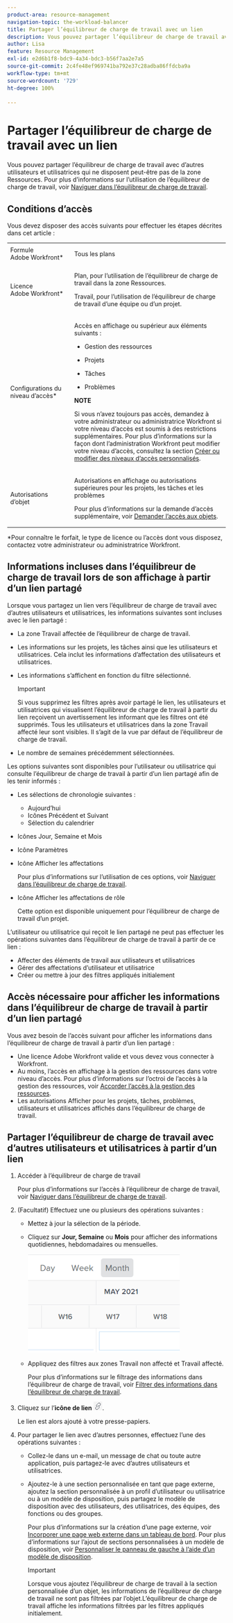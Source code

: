 ```yaml
---
product-area: resource-management
navigation-topic: the-workload-balancer
title: Partager l’équilibreur de charge de travail avec un lien
description: Vous pouvez partager l’équilibreur de charge de travail avec d’autres utilisateurs et utilisatrices qui ne disposent peut-être pas de la zone Ressources. Pour plus d’informations sur l’utilisation de l’équilibreur de charge de travail, voir Naviguer dans l’équilibreur de charge de travail.
author: Lisa
feature: Resource Management
exl-id: e2d6b1f8-bdc9-4a34-bdc3-b56f7aa2e7a5
source-git-commit: 2c4fe48ef969741ba792e37c28adba86ffdcba9a
workflow-type: tm+mt
source-wordcount: '729'
ht-degree: 100%

---
```


# Partager l’équilibreur de charge de travail avec un lien

Vous pouvez partager l’équilibreur de charge de travail avec d’autres utilisateurs et utilisatrices qui ne disposent peut-être pas de la zone Ressources. Pour plus d’informations sur l’utilisation de l’équilibreur de charge de travail, voir [Naviguer dans l’équilibreur de charge de travail](../../resource-mgmt/workload-balancer/navigate-the-workload-balancer.md).

## Conditions d’accès

Vous devez disposer des accès suivants pour effectuer les étapes décrites dans cet article :

<table style="table-layout:auto"> 
 <col> 
 <col> 
 <tbody> 
  <tr> 
   <td role="rowheader">Formule Adobe Workfront*</td> 
   <td> <p>Tous les plans</p> </td> 
  </tr> 
  <tr> 
   <td role="rowheader">Licence Adobe Workfront*</td> 
   <td> <p>Plan, pour l’utilisation de l’équilibreur de charge de travail dans la zone Ressources.</p>
   <p>Travail, pour l’utilisation de l’équilibreur de charge de travail d’une équipe ou d’un projet.</p> </td> 
  </tr> 
  <tr> 
   <td role="rowheader">Configurations du niveau d’accès*</td> 
   <td> <p>Accès en affichage ou supérieur aux éléments suivants :</p> 
    <ul> 
     <li> <p>Gestion des ressources</p> </li> 
     <li> <p>Projets</p> </li> 
     <li> <p>Tâches</p> </li> 
     <li> <p>Problèmes</p> </li> 
    </ul> <p><b>NOTE</b>

Si vous n’avez toujours pas accès, demandez à votre administrateur ou administratrice Workfront si votre niveau d’accès est soumis à des restrictions supplémentaires. Pour plus d’informations sur la façon dont l’administration Workfront peut modifier votre niveau d’accès, consultez la section <a href="../../administration-and-setup/add-users/configure-and-grant-access/create-modify-access-levels.md" class="MCXref xref">Créer ou modifier des niveaux d’accès personnalisés</a>.</p> </td>
</tr> 
  <tr> 
   <td role="rowheader">Autorisations d’objet</td> 
   <td> <p>Autorisations en affichage ou autorisations supérieures pour les projets, les tâches et les problèmes </p> <p>Pour plus d’informations sur la demande d’accès supplémentaire, voir <a href="../../workfront-basics/grant-and-request-access-to-objects/request-access.md" class="MCXref xref">Demander l’accès aux objets</a>.</p> </td> 
  </tr> 
 </tbody> 
</table>

&#42;Pour connaître le forfait, le type de licence ou l’accès dont vous disposez, contactez votre administrateur ou administratrice Workfront.

## Informations incluses dans l’équilibreur de charge de travail lors de son affichage à partir d’un lien partagé

Lorsque vous partagez un lien vers l’équilibreur de charge de travail avec d’autres utilisateurs et utilisatrices, les informations suivantes sont incluses avec le lien partagé :

* La zone Travail affectée de l’équilibreur de charge de travail.
* Les informations sur les projets, les tâches ainsi que les utilisateurs et utilisatrices. Cela inclut les informations d’affectation des utilisateurs et utilisatrices.
* Les informations s’affichent en fonction du filtre sélectionné.

  >[!IMPORTANT]
  >
  >Si vous supprimez les filtres après avoir partagé le lien, les utilisateurs et utilisatrices qui visualisent l’équilibreur de charge de travail à partir du lien reçoivent un avertissement les informant que les filtres ont été supprimés. Tous les utilisateurs et utilisatrices dans la zone Travail affecté leur sont visibles. Il s’agit de la vue par défaut de l’équilibreur de charge de travail.

* Le nombre de semaines précédemment sélectionnées.

Les options suivantes sont disponibles pour l’utilisateur ou utilisatrice qui consulte l’équilibreur de charge de travail à partir d’un lien partagé afin de les tenir informés :

* Les sélections de chronologie suivantes :

   * Aujourd’hui
   * Icônes Précédent et Suivant
   * Sélection du calendrier

* Icônes Jour, Semaine et Mois
* Icône Paramètres
* Icône Afficher les affectations

  Pour plus d’informations sur l’utilisation de ces options, voir [Naviguer dans l’équilibreur de charge de travail](../../resource-mgmt/workload-balancer/navigate-the-workload-balancer.md).

* Icône Afficher les affectations de rôle

  Cette option est disponible uniquement pour l’équilibreur de charge de travail d’un projet.

L’utilisateur ou utilisatrice qui reçoit le lien partagé ne peut pas effectuer les opérations suivantes dans l’équilibreur de charge de travail à partir de ce lien :

* Affecter des éléments de travail aux utilisateurs et utilisatrices
* Gérer des affectations d’utilisateur et utilisatrice
* Créer ou mettre à jour des filtres appliqués initialement

## Accès nécessaire pour afficher les informations dans l’équilibreur de charge de travail à partir d’un lien partagé

Vous avez besoin de l’accès suivant pour afficher les informations dans l’équilibreur de charge de travail à partir d’un lien partagé :

* Une licence Adobe Workfront valide et vous devez vous connecter à Workfront.
* Au moins, l’accès en affichage à la gestion des ressources dans votre niveau d’accès. Pour plus d’informations sur l’octroi de l’accès à la gestion des ressources, voir [Accorder l’accès à la gestion des ressources](../../administration-and-setup/add-users/configure-and-grant-access/grant-access-resource-management.md).
* Les autorisations Afficher pour les projets, tâches, problèmes, utilisateurs et utilisatrices affichés dans l’équilibreur de charge de travail.

## Partager l’équilibreur de charge de travail avec d’autres utilisateurs et utilisatrices à partir d’un lien

1. Accéder à l’équilibreur de charge de travail

   Pour plus d’informations sur l’accès à l’équilibreur de charge de travail, voir [Naviguer dans l’équilibreur de charge de travail](../../resource-mgmt/workload-balancer/navigate-the-workload-balancer.md).

1. (Facultatif) Effectuez une ou plusieurs des opérations suivantes :

   * Mettez à jour la sélection de la période.
   * Cliquez sur **Jour, Semaine** ou **Mois** pour afficher des informations quotidiennes, hebdomadaires ou mensuelles.

     ![](assets/month-icon-on-toolbar-selected-wb-350x226.png)

   * Appliquez des filtres aux zones Travail non affecté et Travail affecté.

     Pour plus d’informations sur le filtrage des informations dans l’équilibreur de charge de travail, voir [Filtrer des informations dans l’équilibreur de charge de travail](../../resource-mgmt/workload-balancer/filter-information-workload-balancer.md).

1. Cliquez sur l’**icône de lien** ![](assets/wb-shearable-link-icon-small.png).

   Le lien est alors ajouté à votre presse-papiers.

1. Pour partager le lien avec d’autres personnes, effectuez l’une des opérations suivantes :

   * Collez-le dans un e-mail, un message de chat ou toute autre application, puis partagez-le avec d’autres utilisateurs et utilisatrices.
   * Ajoutez-le à une section personnalisée en tant que page externe, ajoutez la section personnalisée à un profil d’utilisateur ou utilisatrice ou à un modèle de disposition, puis partagez le modèle de disposition avec des utilisateurs, des utilisatrices, des équipes, des fonctions ou des groupes.

     Pour plus d’informations sur la création d’une page externe, voir [Incorporer une page web externe dans un tableau de bord](../../reports-and-dashboards/dashboards/creating-and-managing-dashboards/embed-external-web-page-dashboard.md). Pour plus d’informations sur l’ajout de sections personnalisées à un modèle de disposition, voir [Personnaliser le panneau de gauche à l’aide d’un modèle de disposition](../../administration-and-setup/customize-workfront/use-layout-templates/customize-left-panel.md).

     >[!IMPORTANT]
     >
     >Lorsque vous ajoutez l’équilibreur de charge de travail à la section personnalisée d’un objet, les informations de l’équilibreur de charge de travail ne sont pas filtrées par l’objet.L’équilibreur de charge de travail affiche les informations filtrées par les filtres appliqués initialement.
